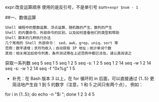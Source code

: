 
expr:改变运算顺序
     使用的是反引号，不是单引号
sum=`expr $num - 1`








##一、数值运算


    Shell 编程中的整数运算、浮点运算、随机数的产生、数列的产生
    Shell 的内置命令、外部命令的区别，以及如何查看他们的类型和帮助
    Shell 脚本的几种执行办法
    几个常用的 Shell 外部命令： sed，awk，grep，uniq，sort 等
    范例：数字递增；求月均收入；自动获取 IP 地址；统计单词个数
    其他：相关用法如命令列表，条件测试等在上述范例中都已涉及，请认真阅读之


获取一系列数
seq 5
seq 1 5
seq 1 2 5
seq -s: 1 2 5
seq 1 2 14
seq -w 1 2 14
seq -s: -w 1 2 14
seq -f "0x%g" 1 5


- 补充：在 Bash 版本 3 以上，在 for 循环的 in 后面，可以直接通过 {1..5} 更简洁地产生自 1 到 5 的数字（注意，1 和 5 之间只有两个点），
例如：

for i in {1..5}; do echo -n "$i "; done
1 2 3 4 5
